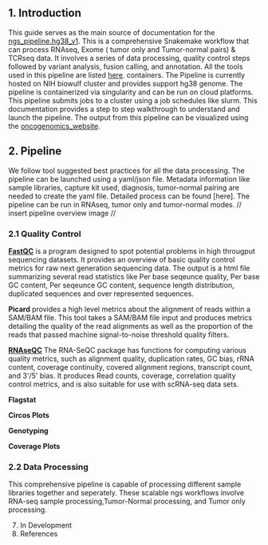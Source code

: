 ## 1. Introduction

This guide serves as the main source of documentation for the [ngs_pipeline.hg38_v1](https://github.com/CCRGeneticsBranch/ngs_pipeline.hg38_v1). This is a comprehensive Snakemake workflow that can process RNAseq, Exome ( tumor only and Tumor-normal pairs) & TCRseq 
data. It involves a series of data processing, quality control steps followed by variant analysis, fusion calling, and annotation. All the tools used in this pipeline are listed [here](/Applications/Projects/ngs_pipeline.hg38_v1/docs/resources.md). 
containers. The Pipeline is currently hosted on NIH biowulf cluster and provides support hg38 genome. The pipeline is containerized via singularity and can be run on cloud platforms. This pipeline submits jobs to a cluster using a job schedules like slurm. This documentation provides a step to step walkthrough to understand and launch the pipeline. The output from this pipeline can be visualized using the [oncogenomics_website](https://oncogenomics.ccr.cancer.gov/production/public/login).


## 2. Pipeline

We follow tool suggested best practices for all the data processing. The pipeline can be launched using a yaml/json file. Metadata information like sample libraries, capture kit used, diagnosis, tumor-normal pairing are needed to create the yaml file. Detailed process can be found  [here]. The pipeline can be run in RNAseq, tumor only and tumor-normal modes. // insert pipeline overview image //


### 2.1 Quality Control

[**FastQC**](https://www.bioinformatics.babraham.ac.uk/projects/fastqc/) is a program designed to spot potential problems in high througput sequencing datasets. It provides an overview of basic quality control metrics for raw next generation sequencing data. The output is a html file summarizing several read statistics like Per base seqeunce quality, Per base GC content, Per seqeunce GC content, sequence length distribution, duplicated sequences and over represented sequences.

**Picard** provides a high level metrics about the alignment of reads within a SAM/BAM file. This tool takes a SAM/BAM file input and produces metrics detailing the quality of the read alignments as well as the proportion of the reads that passed machine signal-to-noise threshold quality filters.

[**RNAseQC**](https://software.broadinstitute.org/cancer/cga/rnaseqc_run) The RNA-SeQC package has functions for computing various quality metrics, such as alignment quality, duplication rates, GC bias, rRNA content, coverage continuity, covered alignment regions, transcript count, and 3'/5' bias. It produces Read counts, coverage, correlation quality control metrics, and is also suitable for use with scRNA-seq data sets.

**Flagstat**

**Circos Plots**


**Genotyping**

**Coverage Plots**


### 2.2 Data Processing

This comprehensive pipeline is capable of processing different sample libraries together and seperately. These scalable ngs workflows involve RNA-seq sample processing,Tumor-Normal processing, and Tumor only processing. 


7. In Development
8. References
